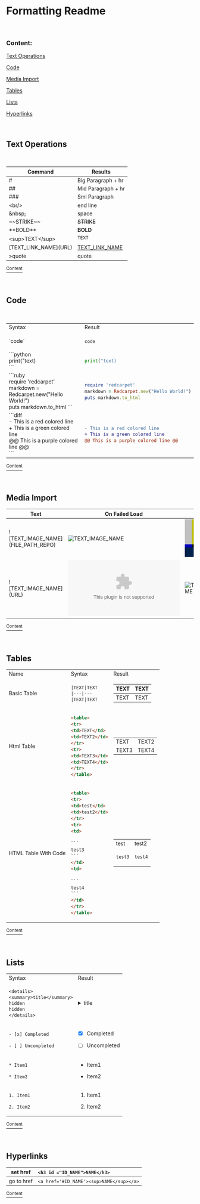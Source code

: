 
<h1 id ="Content">Formatting Readme</h1>

<br/>

### Content:

<a href='#Text_Operations'>Text Operations</a>

<a href='#Code'>Code</a>

<a href='#Media_Import'>Media Import</a>

<a href='#Table'>Tables</a>

<a href='#List'>Lists</a>

<a href='#Hyperlinks'>Hyperlinks</a>

<br/>

<h2 id ="Text_Operations">Text Operations</h2>

<br/>

|Command|Results
|---|---
|#|Big Paragraph + hr
|##|Mid Paragraph + hr
|###|Sml Paragraph
|\<br/>|end line
|\&nbsp;|space
|\~~STRIKE~~ |~~STRIKE~~ 
|\*\*BOLD**|**BOLD**
|\<sup>TEXT\</sup>|<sup>TEXT</sup>
|\[TEXT_LINK_NAME](URL)|[TEXT_LINK_NAME](URL)
|>quote|quote

<a href='#Content'><sup>Content</sup></a>

<br/>

<h2 id ="Code">Code</h2>

<br/>

<table>
<tr>

<td>Syntax</td>
<td>Result</td>


</tr>
<tr>


<td>`code`</td>
<td>
  
`code`
</td>

</tr>
<tr>


<td>
```python<br/>
print("text)<br/>
```
</td>
  
<td>
  
```python
print("text)
``` 
</td>

</tr>
<tr>

<td>
```ruby<br/>
require 'redcarpet'<br/>
markdown = Redcarpet.new("Hello World!")<br/>
puts markdown.to_html
```
</td>
<td>

```ruby
require 'redcarpet'
markdown = Redcarpet.new("Hello World!")
puts markdown.to_html
```
</td>

</tr>
<tr>

<td>
```diff<br/>
- This is a red colored line<br/>
+ This is a green colored line<br/>
@@ This is a purple colored line @@<br/>
```    
</td>
<td>

```diff
- This is a red colored line
+ This is a green colored line
@@ This is a purple colored line @@
```    
</td>

</tr>
</table>

<a href='#Content'><sup>Content</sup></a>

<br/>

<h2 id ="Media_Import">Media Import</h2>



|Text|On Failed Load|Result
|---|---|---
|\!\[TEXT_IMAGE_NAME]\(FILE_PATH_REPO)|![TEXT_IMAGE_NAME](test2.png)|![TEXT_IMAGE_NAME](test.png)
|\!\[TEXT_IMAGE_NAME]\(URL)| ![TEXT_IMAGE_NAME](BAD_URL.com) | ![TEXT_IMAGE_NAME](https://i.imgur.com/LqshWqB.png)

<a href='#Content'><sup>Content</sup></a>

<br/>

<h2 id ="Table">Tables</h2>


<table>
<tr>
<td>Name</td>
<td>Syntax</td>
<td>Result</td>
</tr>
<tr>
<td>
Basic Table
</td>
<td>
    
```
|TEXT|TEXT
|---|---
|TEXT|TEXT
```
</td>
<td>
    
|TEXT|TEXT
|---|---
|TEXT|TEXT
</td>
</tr>
<tr>
<td>Html Table</td>
<td>

```html
<table>
<tr>
<td>TEXT</td>
<td>TEXT2</td>
</tr>
<tr>
<td>TEXT3</td>
<td>TEXT4</td>
</tr>
</table>  
```

</td>
<td>

<table>
<tr>
<td>TEXT</td>
<td>TEXT2</td>
</tr>
<tr>
<td>TEXT3</td>
<td>TEXT4</td>
</tr>

</table>  

</td>
</tr>
<tr>
<td>HTML Table With Code</td>
<td>

````html
<table>
<tr>
<td>test</td>
<td>test2</td>
</tr>
<tr>
<td>

```
test3
```
</td>
<td>

```
test4
```
</td>
</tr>
</table>  
````
  
</td>
<td>

<table>
<tr>
<td>test</td>
<td>test2</td>
</tr>
<tr>
<td>

```
test3
```
</td>
<td>

```
test4
```
</td>
</tr>
</table>  

</td>
</tr>
</table>

<a href='#Content'><sup>Content</sup></a>

<br/>

<h2 id ="List">Lists</h2>

<table>
<tr>
<td>Syntax</td>
<td>Result</td>
</tr>
  
<tr>
<td>

```
<details>
<summary>title</summary>
hidden
hidden
</details>
```
</td>
<td>

<details>
<summary>title</summary>
hidden
  
hidden
</details>
</td>
</tr>

<tr>
  
<td>
  
`- [x] Completed`
  
`- [ ] Uncompleted`
</td>
<td>
  
- [x] Completed
  
- [ ] Uncompleted
</td>
</tr>
<tr>
<td>
  
`* Item1`
  
`* Item2`
</td>
<td>

* Item1
  
* Item2
</td>
 
</tr>
<tr>
<td>
  
`1. Item1`
  
`2. Item2`
</td>
<td>

1. Item1
  
2. Item2
</td>
 
</tr>
</table> 

<a href='#Content'><sup>Content</sup></a>

<br/>

<h2 id ="Hyperlinks">Hyperlinks</h2>

|set href|`<h3 id ="ID_NAME">NAME</h3>`
|---|:--
|go to href|`<a href='#ID_NAME'><sup>NAME</sup></a>`


<a href='#Content'><sup>Content</sup></a>
